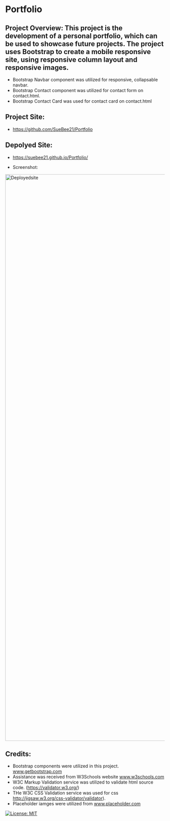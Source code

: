 # Portfolio

## Project Overview:  This project is the development of a personal portfolio, which can be used to showcase future projects.  The project uses Bootstrap to create a mobile responsive site, using responsive column layout and responsive images. 
* Bootstrap Navbar component was utilized for responsive, collapsable navbar.
* Bootstrap Contact component was utilized for contact form on contact.html.
* Bootstrap Contact Card was used for contact card on contact.html

## Project Site:
* https://github.com/SueBee21/Portfolio

## Depolyed Site:
* https://suebee21.github.io/Portfolio/

* Screenshot:
<img width="1792" alt="Deployedsite" src="https://user-images.githubusercontent.com/68358265/94631959-4a039c80-0297-11eb-8a29-b7aabf39b93d.png">

## Credits: 
* Bootstrap components were utilized in this project.  www.getbootstrap.com  
* Assistance was received from W3Schools website www.w3schools.com   
* W3C Markup Validation service was utilized to validate html source code. (https://validator.w3.org/) 
* THe W3C CSS Validation service was used for css http://jigsaw.w3.org/css-validator/validator).
* Placeholder iamges were utilized from www.placeholder.com

[![License: MIT](https://img.shields.io/badge/License-MIT-yellow.svg)](./license.txt)
